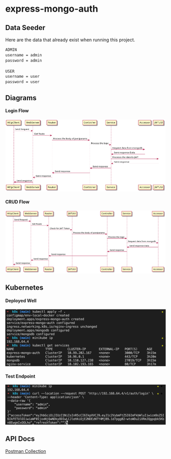 # express-mongo-auth

## Data Seeder

Here are the data that already exist when running this project.

```bash
ADMIN
username = admin
password = admin

USER
username = user
password = user
```

## Diagrams

#### Login Flow 

![Login Flow](/docs/login-flow.png)

#### CRUD Flow 

![CRUD Flow](/docs/crud-flow.png)


## Kubernetes

#### Deployed Well

![K8s](/docs/kube-able.png)


#### Test Endpoint

![API](/docs/api-able.png)

## API Docs

[Postman Collection](docs/express-mongo-auth.postman_collection.json)
